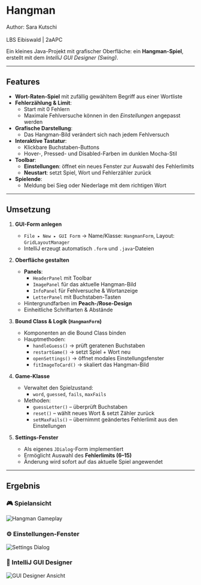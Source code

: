 # Hangman  
Author: Sara Kutschi <br>  
LBS Eibiswald | 2aAPC  

Ein kleines Java-Projekt mit grafischer Oberfläche: ein **Hangman-Spiel**, erstellt mit dem *IntelliJ GUI Designer (Swing)*.  

---

## Features
- **Wort-Raten-Spiel** mit zufällig gewähltem Begriff aus einer Wortliste  
- **Fehlerzählung & Limit**:
  - Start mit 0 Fehlern  
  - Maximale Fehlversuche können in den *Einstellungen* angepasst werden  
- **Grafische Darstellung**:
  - Das Hangman-Bild verändert sich nach jedem Fehlversuch  
- **Interaktive Tastatur**:
  - Klickbare Buchstaben-Buttons  
  - Hover-, Pressed- und Disabled-Farben im dunklen Mocha-Stil  
- **Toolbar**:
  - **Einstellungen**: öffnet ein neues Fenster zur Auswahl des Fehlerlimits  
  - **Neustart**: setzt Spiel, Wort und Fehlerzähler zurück  
- **Spielende**:
  - Meldung bei Sieg oder Niederlage mit dem richtigen Wort  

---

## Umsetzung
1. **GUI-Form anlegen**  
   - `File ▸ New ▸ GUI Form` → Name/Klasse: `HangmanForm`, Layout: `GridLayoutManager`  
   - IntelliJ erzeugt automatisch `.form` und `.java`-Dateien  

2. **Oberfläche gestalten**  
   - **Panels**:
     - `HeaderPanel` mit Toolbar  
     - `ImagePanel` für das aktuelle Hangman-Bild  
     - `InfoPanel` für Fehlversuche & Wortanzeige  
     - `LetterPanel` mit Buchstaben-Tasten  
   - Hintergrundfarben im **Peach-/Rose-Design**  
   - Einheitliche Schriftarten & Abstände  

3. **Bound Class & Logik (`HangmanForm`)**  
   - Komponenten an die Bound Class binden  
   - Hauptmethoden:
     - `handleGuess()` → prüft geratenen Buchstaben  
     - `restartGame()` → setzt Spiel + Wort neu  
     - `openSettings()` → öffnet modales Einstellungsfenster  
     - `fitImageToCard()` → skaliert das Hangman-Bild  

4. **Game-Klasse**  
   - Verwaltet den Spielzustand:
     - `word`, `guessed`, `fails`, `maxFails`  
   - Methoden:
     - `guessLetter()` – überprüft Buchstaben  
     - `reset()` – wählt neues Wort & setzt Zähler zurück  
     - `setMaxFails()` – übernimmt geändertes Fehlerlimit aus den Einstellungen  

5. **Settings-Fenster**  
   - Als eigenes `JDialog`-Form implementiert  
   - Ermöglicht Auswahl des **Fehlerlimits (6–15)**  
   - Änderung wird sofort auf das aktuelle Spiel angewendet  

---

## Ergebnis

### 🎮 Spielansicht
![Hangman Gameplay](./Image/Screenshot_2025-10-22_123707.jpg)

### ⚙️ Einstellungen-Fenster
![Settings Dialog](./Image/Screenshot_2025-10-22_123741.jpg)

### 🧩 IntelliJ GUI Designer
![GUI Designer Ansicht](./Image/GUI_Form.jpg)
